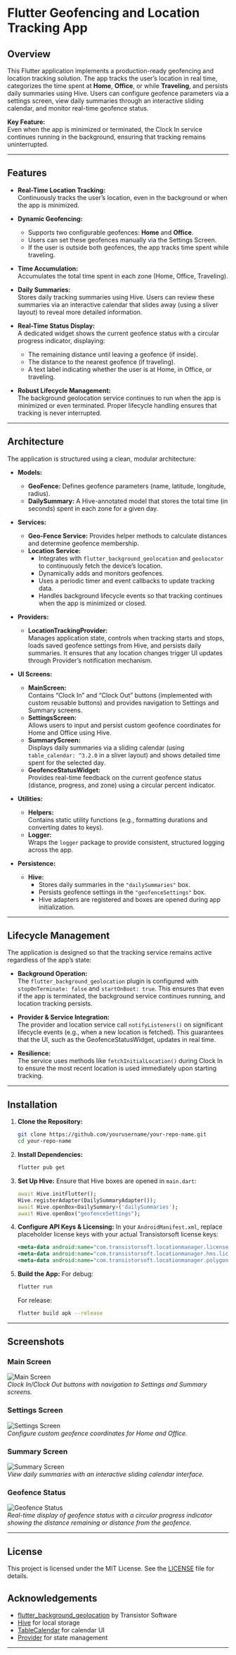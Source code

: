 

# Flutter Geofencing and Location Tracking App


## Overview

This Flutter application implements a production-ready geofencing and location tracking solution. The app tracks the user’s location in real time, categorizes the time spent at **Home**, **Office**, or while **Traveling**, and persists daily summaries using Hive. Users can configure geofence parameters via a settings screen, view daily summaries through an interactive sliding calendar, and monitor real-time geofence status.

**Key Feature:**  
Even when the app is minimized or terminated, the Clock In service continues running in the background, ensuring that tracking remains uninterrupted.

---

## Features

- **Real-Time Location Tracking:**  
  Continuously tracks the user’s location, even in the background or when the app is minimized.

- **Dynamic Geofencing:**  
  - Supports two configurable geofences: **Home** and **Office**.
  - Users can set these geofences manually via the Settings Screen.
  - If the user is outside both geofences, the app tracks time spent while traveling.

- **Time Accumulation:**  
  Accumulates the total time spent in each zone (Home, Office, Traveling).

- **Daily Summaries:**  
  Stores daily tracking summaries using Hive. Users can review these summaries via an interactive calendar that slides away (using a sliver layout) to reveal more detailed information.

- **Real-Time Status Display:**  
  A dedicated widget shows the current geofence status with a circular progress indicator, displaying:
  - The remaining distance until leaving a geofence (if inside).
  - The distance to the nearest geofence (if traveling).
  - A text label indicating whether the user is at Home, in Office, or traveling.

- **Robust Lifecycle Management:**  
  The background geolocation service continues to run when the app is minimized or even terminated. Proper lifecycle handling ensures that tracking is never interrupted.

---

## Architecture

The application is structured using a clean, modular architecture:

- **Models:**
  - **GeoFence:** Defines geofence parameters (name, latitude, longitude, radius).
  - **DailySummary:** A Hive-annotated model that stores the total time (in seconds) spent in each zone for a given day.

- **Services:**
  - **Geo-Fence Service:** Provides helper methods to calculate distances and determine geofence membership.
  - **Location Service:**  
    - Integrates with `flutter_background_geolocation` and `geolocator` to continuously fetch the device’s location.
    - Dynamically adds and monitors geofences.
    - Uses a periodic timer and event callbacks to update tracking data.
    - Handles background lifecycle events so that tracking continues when the app is minimized or closed.

- **Providers:**
  - **LocationTrackingProvider:**  
    Manages application state, controls when tracking starts and stops, loads saved geofence settings from Hive, and persists daily summaries. It ensures that any location changes trigger UI updates through Provider’s notification mechanism.

- **UI Screens:**
  - **MainScreen:**  
    Contains “Clock In” and “Clock Out” buttons (implemented with custom reusable buttons) and provides navigation to Settings and Summary screens.
  - **SettingsScreen:**  
    Allows users to input and persist custom geofence coordinates for Home and Office using Hive.
  - **SummaryScreen:**  
    Displays daily summaries via a sliding calendar (using `table_calendar: ^3.2.0` in a sliver layout) and shows detailed time spent for the selected day.
  - **GeofenceStatusWidget:**  
    Provides real-time feedback on the current geofence status (distance, progress, and zone) using a circular percent indicator.

- **Utilities:**
  - **Helpers:**  
    Contains static utility functions (e.g., formatting durations and converting dates to keys).
  - **Logger:**  
    Wraps the `logger` package to provide consistent, structured logging across the app.

- **Persistence:**
  - **Hive:**  
    - Stores daily summaries in the `"dailySummaries"` box.
    - Persists geofence settings in the `"geofenceSettings"` box.
    - Hive adapters are registered and boxes are opened during app initialization.

---

## Lifecycle Management

The application is designed so that the tracking service remains active regardless of the app’s state:

- **Background Operation:**  
  The `flutter_background_geolocation` plugin is configured with `stopOnTerminate: false` and `startOnBoot: true`. This ensures that even if the app is terminated, the background service continues running, and location tracking persists.

- **Provider & Service Integration:**  
  The provider and location service call `notifyListeners()` on significant lifecycle events (e.g., when a new location is fetched). This guarantees that the UI, such as the GeofenceStatusWidget, updates in real time.

- **Resilience:**  
  The service uses methods like `fetchInitialLocation()` during Clock In to ensure the most recent location is used immediately upon starting tracking.

---

## Installation

1. **Clone the Repository:**
   ```bash
   git clone https://github.com/yourusername/your-repo-name.git
   cd your-repo-name
   ```

2. **Install Dependencies:**
   ```bash
   flutter pub get
   ```

3. **Set Up Hive:**
   Ensure that Hive boxes are opened in `main.dart`:
   ```dart
   await Hive.initFlutter();
   Hive.registerAdapter(DailySummaryAdapter());
   await Hive.openBox<DailySummary>('dailySummaries');
   await Hive.openBox("geofenceSettings");
   ```

4. **Configure API Keys & Licensing:**
   In your `AndroidManifest.xml`, replace placeholder license keys with your actual Transistorsoft license keys:
   ```xml
   <meta-data android:name="com.transistorsoft.locationmanager.license" android:value="YOUR_LICENSE_KEY_HERE" />
   <meta-data android:name="com.transistorsoft.locationmanager.hms.license" android:value="YOUR_LICENSE_KEY_HERE" />
   <meta-data android:name="com.transistorsoft.locationmanager.polygon.license" android:value="YOUR_LICENSE_KEY_HERE" />
   ```

5. **Build the App:**
   For debug:
   ```bash
   flutter run
   ```
   For release:
   ```bash
   flutter build apk --release
   ```

---

## Screenshots

### Main Screen

![Main Screen](assets/images/main_screen.png)  
*Clock In/Clock Out buttons with navigation to Settings and Summary screens.*

### Settings Screen

![Settings Screen](assets/images/settings_screen.png)  
*Configure custom geofence coordinates for Home and Office.*

### Summary Screen

![Summary Screen](assets/images/summary_screen.png)  
*View daily summaries with an interactive sliding calendar interface.*

### Geofence Status

![Geofence Status](assets/images/geofence_status.png)  
*Real-time display of geofence status with a circular progress indicator showing the distance remaining or distance from the geofence.*

---

## License

This project is licensed under the MIT License. See the [LICENSE](LICENSE) file for details.

## Acknowledgements

- [flutter_background_geolocation](https://pub.dev/packages/flutter_background_geolocation) by Transistor Software  
- [Hive](https://pub.dev/packages/hive) for local storage  
- [TableCalendar](https://pub.dev/packages/table_calendar) for calendar UI  
- [Provider](https://pub.dev/packages/provider) for state management

---

